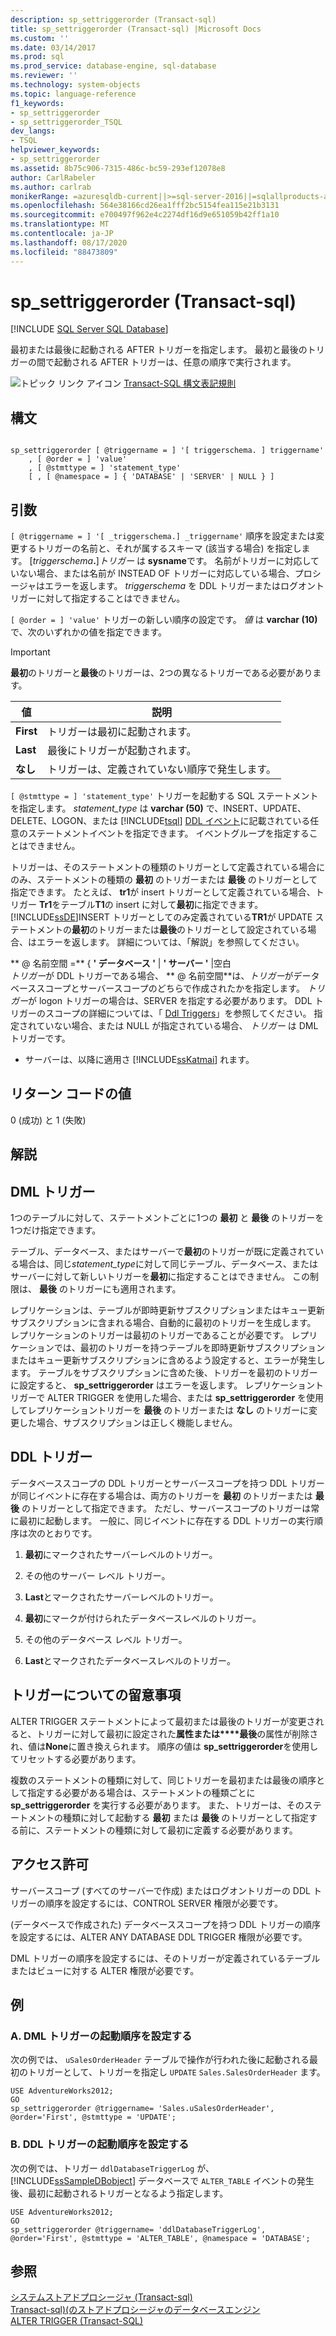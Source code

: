 ```yaml
---
description: sp_settriggerorder (Transact-sql)
title: sp_settriggerorder (Transact-sql) |Microsoft Docs
ms.custom: ''
ms.date: 03/14/2017
ms.prod: sql
ms.prod_service: database-engine, sql-database
ms.reviewer: ''
ms.technology: system-objects
ms.topic: language-reference
f1_keywords:
- sp_settriggerorder
- sp_settriggerorder_TSQL
dev_langs:
- TSQL
helpviewer_keywords:
- sp_settriggerorder
ms.assetid: 8b75c906-7315-486c-bc59-293ef12078e8
author: CarlRabeler
ms.author: carlrab
monikerRange: =azuresqldb-current||>=sql-server-2016||=sqlallproducts-allversions||>=sql-server-linux-2017||=azuresqldb-mi-current
ms.openlocfilehash: 564e38166cd26ea1fff2bc5154fea115e21b3131
ms.sourcegitcommit: e700497f962e4c2274df16d9e651059b42ff1a10
ms.translationtype: MT
ms.contentlocale: ja-JP
ms.lasthandoff: 08/17/2020
ms.locfileid: "88473809"
---
```

# <a name="sp_settriggerorder-transact-sql"></a>sp_settriggerorder (Transact-sql)
[!INCLUDE [SQL Server SQL Database](../../includes/applies-to-version/sql-asdb.md)]

  最初または最後に起動される AFTER トリガーを指定します。 最初と最後のトリガーの間で起動される AFTER トリガーは、任意の順序で実行されます。  
  
 ![トピック リンク アイコン](../../database-engine/configure-windows/media/topic-link.gif "トピック リンク アイコン") [Transact-SQL 構文表記規則](../../t-sql/language-elements/transact-sql-syntax-conventions-transact-sql.md)  
  
## <a name="syntax"></a>構文  
  
```  
  
sp_settriggerorder [ @triggername = ] '[ triggerschema. ] triggername'   
    , [ @order = ] 'value'   
    , [ @stmttype = ] 'statement_type'   
    [ , [ @namespace = ] { 'DATABASE' | 'SERVER' | NULL } ]  
```  
  
## <a name="arguments"></a>引数  
`[ @triggername = ] '[ _triggerschema.] _triggername'` 順序を設定または変更するトリガーの名前と、それが属するスキーマ (該当する場合) を指定します。 [_triggerschema_**.**]*トリガー* は **sysname**です。 名前がトリガーに対応していない場合、または名前が INSTEAD OF トリガーに対応している場合、プロシージャはエラーを返します。 *triggerschema* を DDL トリガーまたはログオントリガーに対して指定することはできません。  
  
`[ @order = ] 'value'` トリガーの新しい順序の設定です。 *値* は **varchar (10)** で、次のいずれかの値を指定できます。  
  
> [!IMPORTANT]  
>  **最初**のトリガーと**最後**のトリガーは、2つの異なるトリガーである必要があります。  
  
|値|説明|  
|-----------|-----------------|  
|**First**|トリガーは最初に起動されます。|  
|**Last**|最後にトリガーが起動されます。|  
|**なし**|トリガーは、定義されていない順序で発生します。|  
  
`[ @stmttype = ] 'statement_type'` トリガーを起動する SQL ステートメントを指定します。 *statement_type* は **varchar (50)** で、INSERT、UPDATE、DELETE、LOGON、または [!INCLUDE[tsql](../../includes/tsql-md.md)] [DDL イベント](../../relational-databases/triggers/ddl-events.md)に記載されている任意のステートメントイベントを指定できます。 イベントグループを指定することはできません。  
  
 トリガーは、そのステートメントの種類のトリガーとして定義されている場合にのみ、ステートメントの種類の **最初** のトリガーまたは **最後** のトリガーとして指定できます。 たとえば、 **tr1**が insert トリガーとして定義されている場合、トリガー **Tr1**をテーブル**T1**の insert に対して**最初**に指定できます。 [!INCLUDE[ssDE](../../includes/ssde-md.md)]INSERT トリガーとしてのみ定義されている**TR1**が UPDATE ステートメントの**最初**のトリガーまたは**最後**のトリガーとして設定されている場合、はエラーを返します。 詳細については、「解説」を参照してください。  
  
 ** \@ 名前空間 =** { **' データベース '**  |  **' サーバー '** |空白  
 *トリガー*が DDL トリガーである場合、 ** \@ 名前空間**は、*トリガー*がデータベーススコープとサーバースコープのどちらで作成されたかを指定します。 *トリガー*が logon トリガーの場合は、SERVER を指定する必要があります。 DDL トリガーのスコープの詳細については、「 [Ddl Triggers](../../relational-databases/triggers/ddl-triggers.md)」を参照してください。 指定されていない場合、または NULL が指定されている場合、 *トリガー* は DML トリガーです。  
  
* サーバーは、以降に適用さ [!INCLUDE[ssKatmai](../../includes/sskatmai-md.md)] れます。
  
## <a name="return-code-values"></a>リターン コードの値  
 0 (成功) と 1 (失敗)  
  
## <a name="remarks"></a>解説  
  
## <a name="dml-triggers"></a>DML トリガー  
 1つのテーブルに対して、ステートメントごとに1つの **最初** と **最後** のトリガーを1つだけ指定できます。  
  
 テーブル、データベース、またはサーバーで**最初**のトリガーが既に定義されている場合は、同じ*statement_type*に対して同じテーブル、データベース、またはサーバーに対して新しいトリガーを**最初**に指定することはできません。 この制限は、 **最後** のトリガーにも適用されます。  
  
 レプリケーションは、テーブルが即時更新サブスクリプションまたはキュー更新サブスクリプションに含まれる場合、自動的に最初のトリガーを生成します。 レプリケーションのトリガーは最初のトリガーであることが必要です。 レプリケーションでは、最初のトリガーを持つテーブルを即時更新サブスクリプションまたはキュー更新サブスクリプションに含めるよう設定すると、エラーが発生します。 テーブルをサブスクリプションに含めた後、トリガーを最初のトリガーに設定すると、 **sp_settriggerorder** はエラーを返します。 レプリケーショントリガーで ALTER TRIGGER を使用した場合、または **sp_settriggerorder** を使用してレプリケーショントリガーを **最後** のトリガーまたは **なし** のトリガーに変更した場合、サブスクリプションは正しく機能しません。  
  
## <a name="ddl-triggers"></a>DDL トリガー  
 データベーススコープの DDL トリガーとサーバースコープを持つ DDL トリガーが同じイベントに存在する場合は、両方のトリガーを **最初** のトリガーまたは **最後** のトリガーとして指定できます。 ただし、サーバースコープのトリガーは常に最初に起動します。 一般に、同じイベントに存在する DDL トリガーの実行順序は次のとおりです。  
  
1.  **最初**にマークされたサーバーレベルのトリガー。  
  
2.  その他のサーバー レベル トリガー。  
  
3.  **Last**とマークされたサーバーレベルのトリガー。  
  
4.  **最初**にマークが付けられたデータベースレベルのトリガー。  
  
5.  その他のデータベース レベル トリガー。  
  
6.  **Last**とマークされたデータベースレベルのトリガー。  
  
## <a name="general-trigger-considerations"></a>トリガーについての留意事項  
 ALTER TRIGGER ステートメントによって最初または最後のトリガーが変更されると、トリガーに対して最初に設定された**属性または****最後**の属性が削除され、値は**None**に置き換えられます。 順序の値は **sp_settriggerorder**を使用してリセットする必要があります。  
  
 複数のステートメントの種類に対して、同じトリガーを最初または最後の順序として指定する必要がある場合は、ステートメントの種類ごとに **sp_settriggerorder** を実行する必要があります。 また、トリガーは、そのステートメントの種類に対して起動する **最初** または **最後** のトリガーとして指定する前に、ステートメントの種類に対して最初に定義する必要があります。  
  
## <a name="permissions"></a>アクセス許可  
 サーバースコープ (すべてのサーバーで作成) またはログオントリガーの DDL トリガーの順序を設定するには、CONTROL SERVER 権限が必要です。  
  
 (データベースで作成された) データベーススコープを持つ DDL トリガーの順序を設定するには、ALTER ANY DATABASE DDL TRIGGER 権限が必要です。  
  
 DML トリガーの順序を設定するには、そのトリガーが定義されているテーブルまたはビューに対する ALTER 権限が必要です。  
  
## <a name="examples"></a>例  
  
### <a name="a-setting-the-firing-order-for-a-dml-trigger"></a>A. DML トリガーの起動順序を設定する  
 次の例では、 `uSalesOrderHeader` テーブルで操作が行われた後に起動される最初のトリガーとして、トリガーを指定し `UPDATE` `Sales.SalesOrderHeader` ます。  
  
```  
USE AdventureWorks2012;  
GO  
sp_settriggerorder @triggername= 'Sales.uSalesOrderHeader', @order='First', @stmttype = 'UPDATE';  
```  
  
### <a name="b-setting-the-firing-order-for-a-ddl-trigger"></a>B. DDL トリガーの起動順序を設定する  
 次の例では、トリガー `ddlDatabaseTriggerLog` が、[!INCLUDE[ssSampleDBobject](../../includes/sssampledbobject-md.md)] データベースで `ALTER_TABLE` イベントの発生後、最初に起動されるトリガーとなるよう指定します。  
  
```  
USE AdventureWorks2012;  
GO  
sp_settriggerorder @triggername= 'ddlDatabaseTriggerLog', @order='First', @stmttype = 'ALTER_TABLE', @namespace = 'DATABASE';  
```  
  
## <a name="see-also"></a>参照  
 [システムストアドプロシージャ &#40;Transact-sql&#41;](../../relational-databases/system-stored-procedures/system-stored-procedures-transact-sql.md)   
 [Transact-sql&#41;&#40;のストアドプロシージャのデータベースエンジン ](../../relational-databases/system-stored-procedures/database-engine-stored-procedures-transact-sql.md)   
 [ALTER TRIGGER &#40;Transact-SQL&#41;](../../t-sql/statements/alter-trigger-transact-sql.md)  
  
  
